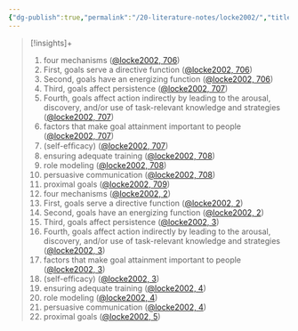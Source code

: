 ```yaml
---
{"dg-publish":true,"permalink":"/20-literature-notes/locke2002/","title":"Building a practically useful theory of goal setting and task motivation - A 35-year odyssey.","tags":["motivation"],"noteIcon":"1","created":"Aug 30, 2024 17:34","updated":"Sep 12, 2024 23:24"}
---
```



> [!insights]+
>
> 1. four mechanisms ([@locke2002, 706](zotero://open-pdf/library/items/F4X7K9ZQ?page=2&annotation=NM3JKSWY))
> 2. First, goals serve a directive function ([@locke2002, 706](zotero://open-pdf/library/items/F4X7K9ZQ?page=2&annotation=9BKMT9D2))
> 3. Second, goals have an energizing function ([@locke2002, 706](zotero://open-pdf/library/items/F4X7K9ZQ?page=2&annotation=6SWD2A5G))
> 4. Third, goals affect persistence ([@locke2002, 707](zotero://open-pdf/library/items/F4X7K9ZQ?page=3&annotation=7NSF2L3S))
> 5. Fourth, goals affect action indirectly by leading to the arousal, discovery, and/or use of task-relevant knowledge and strategies ([@locke2002, 707](zotero://open-pdf/library/items/F4X7K9ZQ?page=3&annotation=SIXTWA6E))
> 6. factors that make goal attainment important to people ([@locke2002, 707](zotero://open-pdf/library/items/F4X7K9ZQ?page=3&annotation=82AAZTRB))
> 7. (self-efﬁcacy) ([@locke2002, 707](zotero://open-pdf/library/items/F4X7K9ZQ?page=3&annotation=B2GZ8P7B))
> 8. ensuring adequate training ([@locke2002, 708](zotero://open-pdf/library/items/F4X7K9ZQ?page=4&annotation=TBDMCHQQ))
> 9. role modeling ([@locke2002, 708](zotero://open-pdf/library/items/F4X7K9ZQ?page=4&annotation=9PRQL9HZ))
> 10. persuasive communication ([@locke2002, 708](zotero://open-pdf/library/items/F4X7K9ZQ?page=4&annotation=NNA8I843))
> 11. proximal goals ([@locke2002, 709](zotero://open-pdf/library/items/F4X7K9ZQ?page=5&annotation=W9VG9EJE))
> 12. four mechanisms ([@locke2002, 2](zotero://open-pdf/library/items/F4X7K9ZQ?page=2&annotation=underline-p2x447y358))
> 13. First, goals serve a directive function ([@locke2002, 2](zotero://open-pdf/library/items/F4X7K9ZQ?page=2&annotation=underline-p2x306y347))
> 14. Second, goals have an energizing function ([@locke2002, 2](zotero://open-pdf/library/items/F4X7K9ZQ?page=2&annotation=underline-p2x326y226))
> 15. Third, goals affect persistence ([@locke2002, 3](zotero://open-pdf/library/items/F4X7K9ZQ?page=3&annotation=underline-p3x71y428))
> 16. Fourth, goals affect action indirectly by leading to the arousal, discovery, and/or use of task-relevant knowledge and strategies ([@locke2002, 3](zotero://open-pdf/library/items/F4X7K9ZQ?page=3&annotation=underline-p3x51y296))
> 17. factors that make goal attainment important to people ([@locke2002, 3](zotero://open-pdf/library/items/F4X7K9ZQ?page=3&annotation=underline-p3x306y210))
> 18. (self-efficacy) ([@locke2002, 3](zotero://open-pdf/library/items/F4X7K9ZQ?page=3&annotation=underline-p3x472y188))
> 19. ensuring adequate training ([@locke2002, 4](zotero://open-pdf/library/items/F4X7K9ZQ?page=4&annotation=underline-p4x418y703))
> 20. role modeling ([@locke2002, 4](zotero://open-pdf/library/items/F4X7K9ZQ?page=4&annotation=underline-p4x306y681))
> 21. persuasive communication ([@locke2002, 4](zotero://open-pdf/library/items/F4X7K9ZQ?page=4&annotation=underline-p4x415y670))
> 22. proximal goals ([@locke2002, 5](zotero://open-pdf/library/items/F4X7K9ZQ?page=5&annotation=underline-p5x191y394))
